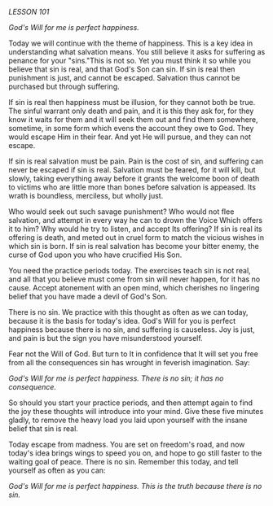 *LESSON 101*

*God's Will for me is perfect happiness.*

Today we will continue with the theme of happiness. This is a key idea in understanding what salvation means. You still believe it asks for suffering as penance for your "sins."This is not so. Yet you must think it so while you believe that sin is real, and that God's Son can sin. If sin is real then punishment is just, and cannot be escaped. Salvation thus cannot be purchased but through suffering.

If sin is real then happiness must be illusion, for they cannot both be true. The sinful warrant only death and pain, and it is this they ask for, for they know it waits for them and it will seek them out and find them somewhere, sometime, in some form which evens the account they owe to God. They would escape Him in their fear. And yet He will pursue, and they can not escape.

If sin is real salvation must be pain. Pain is the cost of sin, and suffering can never be escaped if sin is real. Salvation must be feared, for it will kill, but slowly, taking everything away before it grants the welcome boon of death to victims who are little more than bones before salvation is appeased. Its wrath is boundless, merciless, but wholly just.

Who would seek out such savage punishment? Who would not flee salvation, and attempt in every way he can to drown the Voice Which offers it to him? Why would he try to listen, and accept Its offering? If sin is real its offering is death, and meted out in cruel form to match the vicious wishes in which sin is born. If sin is real salvation has become your bitter enemy, the curse of God upon you who have crucified His Son.

You need the practice periods today. The exercises teach sin is not real, and all that you believe must come from sin will never happen, for it has no cause. Accept atonement with an open mind, which cherishes no lingering belief that you have made a devil of God's Son.

There is no sin. We practice with this thought as often as we can today, because it is the basis for today's idea. God's Will for you is perfect happiness because there is no sin, and suffering is causeless. Joy is just, and pain is but the sign you have misunderstood yourself.

Fear not the Will of God. But turn to It in confidence that It will set you free from all the consequences sin has wrought in feverish imagination. Say:

_God's Will for me is perfect happiness._
_There is no sin; it has no consequence._

So should you start your practice periods, and then attempt again to find the joy these thoughts will introduce into your mind. Give these five minutes gladly, to remove the heavy load you laid upon yourself with the insane belief that sin is real.

Today escape from madness. You are set on freedom's road, and now today's idea brings wings to speed you on, and hope to go still faster to the waiting goal of peace. There is no sin. Remember this today, and tell yourself as often as you can:

_God's Will for me is perfect happiness._
_This is the truth because there is no sin._